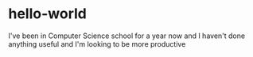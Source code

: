 # hello-world
I've been in Computer Science school for a year now and I haven't done anything useful and I'm looking to be more productive
